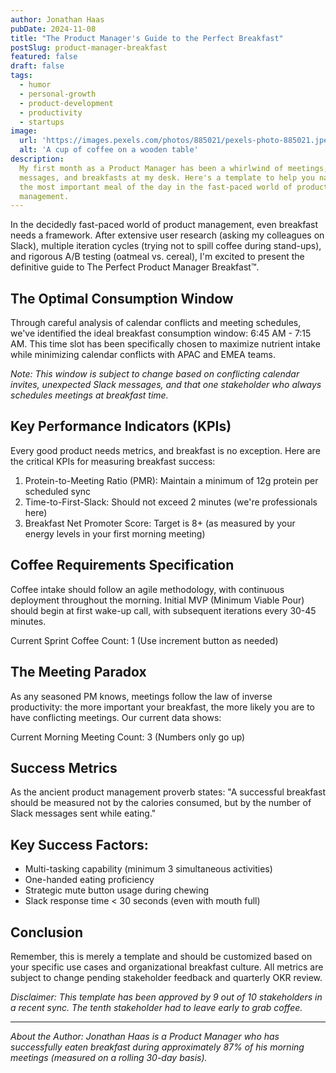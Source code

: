 ```yaml
---
author: Jonathan Haas
pubDate: 2024-11-08
title: "The Product Manager's Guide to the Perfect Breakfast"
postSlug: product-manager-breakfast
featured: false
draft: false
tags:
  - humor
  - personal-growth
  - product-development
  - productivity
  - startups
image:
  url: 'https://images.pexels.com/photos/885021/pexels-photo-885021.jpeg?auto=compress&cs=tinysrgb&w=1260&h=750&dpr=2'
  alt: 'A cup of coffee on a wooden table'
description:
  My first month as a Product Manager has been a whirlwind of meetings, Slack
  messages, and breakfasts at my desk. Here's a template to help you navigate
  the most important meal of the day in the fast-paced world of product
  management.
---
```


In the decidedly fast-paced world of product management, even breakfast needs a
framework. After extensive user research (asking my colleagues on Slack),
multiple iteration cycles (trying not to spill coffee during stand-ups), and
rigorous A/B testing (oatmeal vs. cereal), I'm excited to present the definitive
guide to The Perfect Product Manager Breakfast™.

## The Optimal Consumption Window

Through careful analysis of calendar conflicts and meeting schedules, we've
identified the ideal breakfast consumption window: 6:45 AM - 7:15 AM. This time
slot has been specifically chosen to maximize nutrient intake while minimizing
calendar conflicts with APAC and EMEA teams.

_Note: This window is subject to change based on conflicting calendar invites,
unexpected Slack messages, and that one stakeholder who always schedules
meetings at breakfast time._

## Key Performance Indicators (KPIs)

Every good product needs metrics, and breakfast is no exception. Here are the
critical KPIs for measuring breakfast success:

1. Protein-to-Meeting Ratio (PMR): Maintain a minimum of 12g protein per
   scheduled sync
2. Time-to-First-Slack: Should not exceed 2 minutes (we're professionals here)
3. Breakfast Net Promoter Score: Target is 8+ (as measured by your energy levels
   in your first morning meeting)

## Coffee Requirements Specification

Coffee intake should follow an agile methodology, with continuous deployment
throughout the morning. Initial MVP (Minimum Viable Pour) should begin at first
wake-up call, with subsequent iterations every 30-45 minutes.

Current Sprint Coffee Count: 1 (Use increment button as needed)

## The Meeting Paradox

As any seasoned PM knows, meetings follow the law of inverse productivity: the
more important your breakfast, the more likely you are to have conflicting
meetings. Our current data shows:

Current Morning Meeting Count: 3 (Numbers only go up)

## Success Metrics

As the ancient product management proverb states: "A successful breakfast should
be measured not by the calories consumed, but by the number of Slack messages
sent while eating."

## Key Success Factors:

- Multi-tasking capability (minimum 3 simultaneous activities)
- One-handed eating proficiency
- Strategic mute button usage during chewing
- Slack response time < 30 seconds (even with mouth full)

## Conclusion

Remember, this is merely a template and should be customized based on your
specific use cases and organizational breakfast culture. All metrics are subject
to change pending stakeholder feedback and quarterly OKR review.

_Disclaimer: This template has been approved by 9 out of 10 stakeholders in a
recent sync. The tenth stakeholder had to leave early to grab coffee._

---

_About the Author: Jonathan Haas is a Product Manager who has successfully eaten
breakfast during approximately 87% of his morning meetings (measured on a
rolling 30-day basis)._
